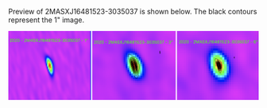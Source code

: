 Preview of 2MASXJ16481523-3035037 is shown below. The black contours represent the 1" image. 

![2MASXJ16481523-3035037](2MASXJ16481523-3035037.png "2MASXJ16481523-3035037")
